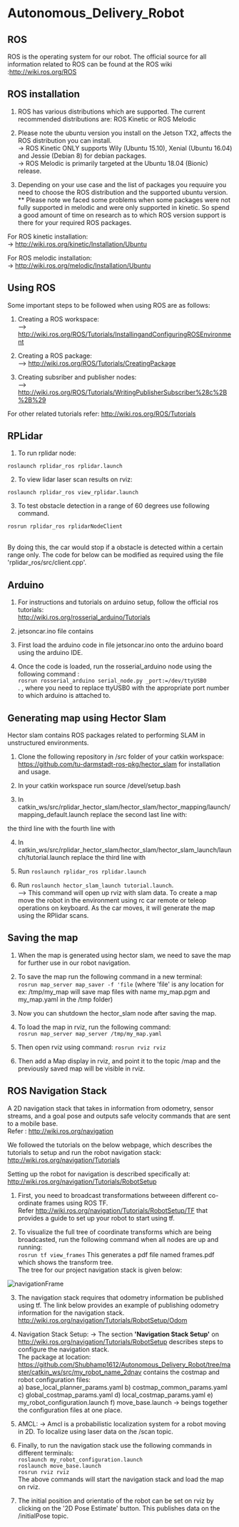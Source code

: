 # Autonomous_Delivery_Robot

## ROS

ROS is the operating system for our robot. The official source for all information related to ROS can be found at the ROS wiki :http://wiki.ros.org/ROS

## ROS installation

1. ROS has various distributions which are supported. The current recommended distributions are: ROS Kinetic or ROS Melodic

2. Please note the ubuntu version you install on the Jetson TX2, affects the ROS distribution you can install.</br>
-> ROS Kinetic ONLY supports Wily (Ubuntu 15.10), Xenial (Ubuntu 16.04) and Jessie (Debian 8) for debian packages.</br>
-> ROS Melodic is primarily targeted at the Ubuntu 18.04 (Bionic) release.

3. Depending on your use case and the list of packages you requuire you need to choose the ROS distribution and the supported ubuntu version. </br>
** Please note we faced some problems when some packages were not fully supported in melodic and were only supported in kinetic. So spend a good amount of time on research as to which ROS version support is there for your required ROS packages.

For ROS kinetic installation:</br>
-> http://wiki.ros.org/kinetic/Installation/Ubuntu

For ROS melodic installation:</br>
-> http://wiki.ros.org/melodic/Installation/Ubuntu

## Using ROS

Some important steps to be followed when using ROS are as follows:

1. Creating a ROS workspace:</br>
--> http://wiki.ros.org/ROS/Tutorials/InstallingandConfiguringROSEnvironment

2. Creating a ROS package:</br>
--> http://wiki.ros.org/ROS/Tutorials/CreatingPackage

3. Creating subsriber and publisher nodes:</br>
--> http://wiki.ros.org/ROS/Tutorials/WritingPublisherSubscriber%28c%2B%2B%29

For other related tutorials refer: http://wiki.ros.org/ROS/Tutorials

## RPLidar

1. To run rplidar node:</br>
```
roslaunch rplidar_ros rplidar.launch
```

2. To view lidar laser scan results on rviz:</br>
```
roslaunch rplidar_ros view_rplidar.launch
```

3. To test obstacle detection in a range of 60 degrees use following command.</br>
```
rosrun rplidar_ros rplidarNodeClient
```
</br>
  By doing this, the car would stop if a obstacle is detected within a certain range only. The code for below can be modified as required using the file 'rplidar_ros/src/client.cpp'.
  

## Arduino

1. For instructions and tutorials on arduino setup, follow the official ros tutorials: </br> http://wiki.ros.org/rosserial_arduino/Tutorials

2. jetsoncar.ino file contains 

2. First load the arduino code in file jetsoncar.ino onto the arduino board using the arduino IDE.

3. Once the code is loaded, run the rosserial_arduino node using the following command : </br>
```rosrun rosserial_arduino serial_node.py _port:=/dev/ttyUSB0``` </br>. , where you need to replace ttyUSB0 with the appropriate port number to which arduino is attached to.


## Generating map using Hector Slam

Hector slam contains ROS packages related to performing SLAM in unstructured environments.</br>

1. Clone the following repository in /src folder of your catkin workspace:</br> https://github.com/tu-darmstadt-ros-pkg/hector_slam for installation and usage.

2. In your catkin workspace run source /devel/setup.bash

3. In catkin_ws/src/rplidar_hector_slam/hector_slam/hector_mapping/launch/mapping_default.launch
replace the second last line with: </br>
  <node pkg="tf" type="static_transform_publisher" name="base_to_laser_broadcaster" args="0 0 0 0 0 0 base_link laser 100" />
  the third line with
  <arg name="base_frame" default="base_link"/>
  the fourth line with
  <arg name="odom_frame" default="base_link"/>
  
4. In catkin_ws/src/rplidar_hector_slam/hector_slam/hector_slam_launch/launch/tutorial.launch
replace the third line with </br>
<param name="/use_sim_time" value="false"/>

5. Run ```roslaunch rplidar_ros rplidar.launch```

6. Run ```roslaunch hector_slam_launch tutorial.launch```.  </br>
--> This command will open up rviz with slam data. To create a map move the robot in the environment using rc car remote or teleop operations on keyboard. As the car moves, it will generate the map using the RPlidar scans.


## Saving the map

1. When the map is generated using hector slam, we need to save the map for further use in our robot navigation.

2. To save the map run the following command in a new terminal: </br>
```rosrun map_server map_saver -f 'file``` (where 'file' is any location for ex: /tmp/my_map will save map files with name my_map.pgm and my_map.yaml in the /tmp folder)

3. Now you can shutdown the hector_slam node after saving the map.

4. To load the map in rviz, run the following command: </br>
```rosrun map_server map_server /tmp/my_map.yaml```  

5. Then open rviz using command:
```rosrun rviz rviz``` 

6. Then add a Map display in rviz, and point it to the topic /map and the previously saved map will be visible in rviz.


## ROS Navigation Stack

A 2D navigation stack that takes in information from odometry, sensor streams, and a goal pose and outputs safe velocity commands that are sent to a mobile base. </br>
Refer : http://wiki.ros.org/navigation

We followed the tutorials on the below webpage, which describes the tutorials to setup and run the robot navigation stack: http://wiki.ros.org/navigation/Tutorials

Setting up the robot for navigation is described specifically at: </br>
http://wiki.ros.org/navigation/Tutorials/RobotSetup


1. First, you need to broadcast transformations betweeen different co-ordinate frames using ROS TF. </br>
Refer http://wiki.ros.org/navigation/Tutorials/RobotSetup/TF that provides a guide to set up your robot to start using tf.

2. To visualize the full tree of coordinate transforms which are being broadcasted, run the following command when all nodes are up and running: </br>
 ```rosrun tf view_frames```
 This generates a pdf file named frames.pdf which shows the transform tree. </br>
 The tree for our project navigation stack is given below:

![navigationFrame](https://github.com/Shubhamp1612/Autonomous_Delivery_Robot/blob/master/frame_navigation_stack/frames_navigation_stack.png)


3. The navigation stack requires that odometry information be published using tf. The link below provides an example of publishing odometry information for the navigation stack. </br>
http://wiki.ros.org/navigation/Tutorials/RobotSetup/Odom

4. Navigation Stack Setup:
-> The section **'Navigation Stack Setup'** on http://wiki.ros.org/navigation/Tutorials/RobotSetup describes steps to configure the navigation stack. </br>
The package at location:
https://github.com/Shubhamp1612/Autonomous_Delivery_Robot/tree/master/catkin_ws/src/my_robot_name_2dnav contains the costmap and robot configuration files: </br>
a) base_local_planner_params.yaml
b) costmap_common_params.yaml
c) global_costmap_params.yaml
d) local_costmap_params.yaml
e) my_robot_configuration.launch
f) move_base.launch  -> beings together the configuration files at one place.

5. AMCL:
-> Amcl is a probabilistic localization system for a robot moving in 2D. To localize using laser data on the /scan topic.

6. Finally, to run the navigation stack use the following commands in different terminals: </br>
```roslaunch my_robot_configuration.launch``` </br>
```roslaunch move_base.launch``` </br>
```rosrun rviz rviz``` </br>
   The above commands will start the navigation stack and load the map on rviz. 
   
7. The initial position and orientatio of the robot can be set on rviz by clicking on the '2D Pose Estimate' button. This publishes data on the /initialPose topic.  


</br>







